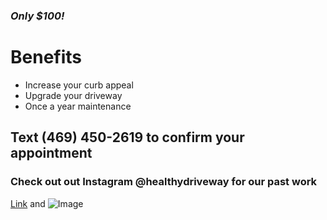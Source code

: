 

### _Only $100!_

# Benefits

- Increase your curb appeal
- Upgrade your driveway
- Once a year maintenance


## Text (469) 450-2619 to confirm your appointment 
### Check out out Instagram @healthydriveway for our past work
[Link](url) and ![Image](src)
